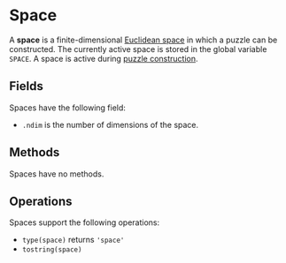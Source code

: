 # Space

A **space** is a finite-dimensional [Euclidean space] in which a puzzle can be constructed. The currently active space is stored in the global variable `SPACE`. A space is active during [puzzle construction](../puzzle-construction/puzzle.md).

[Euclidean space]: https://en.wikipedia.org/wiki/Euclidean_space

## Fields

Spaces have the following field:

- `.ndim` is the number of dimensions of the space.

## Methods

Spaces have no methods.

## Operations

Spaces support the following operations:

- `type(space)` returns `'space'`
- `tostring(space)`
